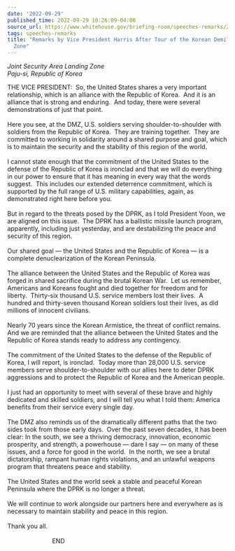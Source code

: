 ```yaml
---
date: '2022-09-29'
published_time: 2022-09-29 10:26:09-04:00
source_url: https://www.whitehouse.gov/briefing-room/speeches-remarks/2022/09/29/remarks-by-vice-president-harris-after-tour-of-the-korean-demilitarized-zone/
tags: speeches-remarks
title: "Remarks by Vice President Harris After Tour of the Korean Demilitarized\_\
  Zone"
---
```

 
*Joint Security Area Landing Zone  
*Paju-si, Republic of Korea**

THE VICE PRESIDENT:  So, the United States shares a very important
relationship, which is an alliance with the Republic of Korea.  And it
is an alliance that is strong and enduring.  And today, there were
several demonstrations of just that point.   
   
Here you see, at the DMZ, U.S. soldiers serving shoulder-to-shoulder
with soldiers from the Republic of Korea.  They are training together. 
They are committed to working in solidarity around a shared purpose and
goal, which is to maintain the security and the stability of this region
of the world.  
   
I cannot state enough that the commitment of the United States to the
defense of the Republic of Korea is ironclad and that we will do
everything in our power to ensure that it has meaning in every way that
the words suggest.  This includes our extended deterrence commitment,
which is supported by the full range of U.S. military capabilities,
again, as demonstrated right here before you.  
   
But in regard to the threats posed by the DPRK, as I told President
Yoon, we are aligned on this issue.  The DPRK has a ballistic missile
launch program, apparently, including just yesterday, and are
destabilizing the peace and security of this region.  
   
Our shared goal — the United States and the Republic of Korea — is a
complete denuclearization of the Korean Peninsula.   
   
The alliance between the United States and the Republic of Korea was
forged in shared sacrifice during the brutal Korean War.  Let us
remember, Americans and Koreans fought and died together for freedom and
for liberty.  Thirty-six thousand U.S. service members lost their
lives.  A hundred and thirty-seven thousand Korean soldiers lost their
lives, as did millions of innocent civilians.   
   
Nearly 70 years since the Korean Armistice, the threat of conflict
remains.  And we are reminded that the alliance between the United
States and the Republic of Korea stands ready to address any
contingency.   
   
The commitment of the United States to the defense of the Republic of
Korea, I will report, is ironclad.  Today more than 28,000 U.S. service
members serve shoulder-to-shoulder with our allies here to deter DPRK
aggressions and to protect the Republic of Korea and the American
people.  
   
I just had an opportunity to meet with several of these brave and highly
dedicated and skilled soldiers, and I will tell you what I told them:
America benefits from their service every single day.   
   
The DMZ also reminds us of the dramatically different paths that the two
sides took from those early days.  Over the past seven decades, it has
been clear: In the south, we see a thriving democracy, innovation,
economic prosperity, and strength, a powerhouse — dare I say — on many
of these issues, and a force for good in the world.  In the north, we
see a brutal dictatorship, rampant human rights violations, and an
unlawful weapons program that threatens peace and stability.  
   
The United States and the world seek a stable and peaceful Korean
Peninsula where the DPRK is no longer a threat.   
   
We will continue to work alongside our partners here and everywhere as
is necessary to maintain stability and peace in this region.   
   
Thank you all.  
   
                          END  
  
